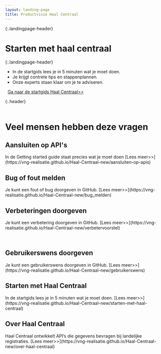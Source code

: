 ```yaml
---
layout: landing-page
title: Productvisie Haal Centraal
---
```

{:.landingpage-header}
# Starten met haal centraal

{:.landingpage-header}
* In de startgids lees je in 5 minuten wat je moet doen.
* Je krijgt contrete tips en stappenplannen. 
* Onze experts staan klaar om je te adviseren.

&nbsp;
[Ga naar de startgids Haal Centraal>>](https://vng-realisatie.github.io/Haal-Centraal-new/starten-met-haal-centraal)

{:.header}
<br><br>


# Veel mensen hebben deze vragen

<div class="row">
  <div class="col">
    <div class="card no-border">
      <div class="card-body">
        <h2 class="card-title">Aansluiten op API's</h2>
        <p class="card-text">
        In de Getting started guide staat precies wat je moet doen [Lees meer>>](https://vng-realisatie.github.io/Haal-Centraal-new/aansluiten-op-apis)
        </p>
      </div>
    </div>
  </div>
  <div class="col">
    <div class="card no-border">
      <div class="card-body">
        <h2 class="card-title">Bug of fout melden</h2>
        <p class="card-text">
        Je kunt een fout of bug doorgeven in GitHub. [Lees meer>>](https://vng-realisatie.github.io/Haal-Centraal-new/bug_melden)
        </p>
      </div>
    </div>
  </div>
  <div class="col">
    <div class="card no-border">
      <div class="card-body">
        <h2 class="card-title">Verbeteringen doorgeven</h2>
        <p class="card-text"> Je kunt een verbetering doorgeven in GitHub. [Lees meer>>](https://vng-realisatie.github.io/Haal-Centraal-new/verbetervoorstel)
        </p>
      </div>
    </div>
  </div>
</div>
<br>
<div class="row">
  <div class="col">
    <div class="card no-border">
      <div class="card-body">
        <h2 class="card-title">Gebruikerswens doorgeven</h2>
        <p class="card-text">
        Je kunt een gebruikerswens doorgeven in GitHub. [Lees meer>>](https://vng-realisatie.github.io/Haal-Centraal-new/gebruikerswens)
        </p>
      </div>
    </div>
  </div>
  <div class="col">
    <div class="card no-border">
      <div class="card-body">
        <h2 class="card-title">Starten met Haal Centraal</h2>
        <p class="card-text">
        In de startgids lees je in 5 minuten wat je moet doen. [Lees meer>>](https://vng-realisatie.github.io/Haal-Centraal-new/starten-met-haal-centraal)
        </p>
      </div>
    </div>
  </div>
  <div class="col">
    <div class="card no-border">
      <div class="card-body">
        <h2 class="card-title">Over Haal Centraal</h2>
        <p class="card-text">
        Haal Centraal ontwikkelt API’s die gegevens bevragen bij landelijke registraties. [Lees meer>>](https://vng-realisatie.github.io/Haal-Centraal-new/over-haal-centraal)
</p>
      </div>
    </div>
  </div>
</div>


&nbsp;   
&nbsp;   

